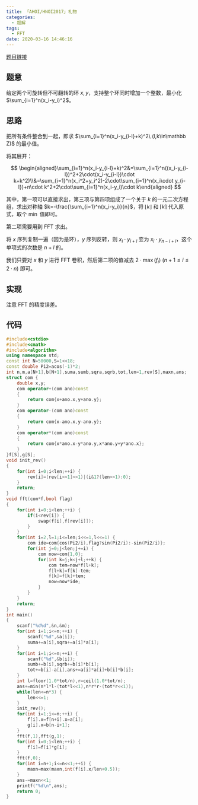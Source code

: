 ```yaml
---
title: 「AHOI/HNOI2017」礼物
categories:
  - 题解
tags:
  - FFT
date: 2020-03-16 14:46:16
---
```


[题目链接](https://loj.ac/problem/2020)

## 题意

给定两个可旋转但不可翻转的环 $x,y$，支持整个环同时增加一个整数，最小化 $\sum_{i=1}^n(x_i-y_i)^2$。

<!-- more -->

## 思路

把所有条件整合到一起，即求 $\sum_{i=1}^n(x_i-y_{i-l}+k)^2\ (l,k\in\mathbb Z)$ 的最小值。

将其展开：

$$
\begin{aligned}\sum_{i=1}^n(x_i-y_{i-l}+k)^2&=\sum_{i=1}^n((x_i-y_{i-l})^2+2\cdot(x_i-y_{i-l})\cdot k+k^2)\\&=\sum_{i=1}^n(x_i^2+y_i^2)-2\cdot\sum_{i=1}^n(x_i\cdot y_{i-l})+n\cdot k^2+2\cdot\sum_{i=1}^n(x_i-y_i)\cdot k\end{aligned}
$$

其中，第一项可以直接求出，第三项与第四项组成了一个关于 $k$ 的一元二次方程组，求出对称轴 $k=-\frac{\sum_{i=1}^n(x_i-y_i)}{n}$，将 $\lfloor k\rfloor$ 和 $\lceil k\rceil$ 代入原式，取个 $\min$ 值即可。

第二项需要用到 FFT 求出。

将 $x$ 序列复制一遍（因为是环），$y$ 序列反转，则 $x_i\cdot y_{i+l}$ 变为 $x_i\cdot y_{n-i+l}$，这个单项式的次数是 $n+l$ 的。

我们只要对 $x$ 和 $y$ 进行 FFT 卷积，然后第二项的值减去 $2\cdot\max(f_i)\ (n+1\leq i\leq2\cdot n)$ 即可。

## 实现

注意 FFT 的精度误差。

## 代码

```cpp
#include<cstdio>
#include<cmath>
#include<algorithm>
using namespace std;
const int N=50000,S=1<<18;
const double Pi2=acos(-1)*2;
int n,m,a[N+1],b[N+1],suma,sumb,sqra,sqrb,tot,len=1,rev[S],maxn,ans;
struct com {
    double x,y;
    com operator+(com ano)const
    {
        return com{x+ano.x,y+ano.y};
    }
    com operator-(com ano)const
    {
        return com{x-ano.x,y-ano.y};
    }
    com operator*(com ano)const
    {
        return com{x*ano.x-y*ano.y,x*ano.y+y*ano.x};
    }
}f[S],g[S];
void init_rev()
{
    for(int i=0;i<len;++i) {
        rev[i]=(rev[i>>1]>>1)|(i&1?(len>>1):0);
    }
    return;
}
void fft(com*f,bool flag)
{
    for(int i=0;i<len;++i) {
        if(i<rev[i]) {
            swap(f[i],f[rev[i]]);
        }
    }
    for(int i=2,l=1;i<=len;i<<=1,l<<=1) {
        com ide=com{cos(Pi2/i),flag?sin(Pi2/i):-sin(Pi2/i)};
        for(int j=0;j<len;j+=i) {
            com now=com{1,0};
            for(int k=j;k<j+l;++k) {
                com tem=now*f[l+k];
                f[l+k]=f[k]-tem;
                f[k]=f[k]+tem;
                now=now*ide;
            }
        }
    }
    return;
}
int main()
{
    scanf("%d%d",&n,&m);
    for(int i=1;i<=n;++i) {
        scanf("%d",&a[i]);
        suma+=a[i],sqra+=a[i]*a[i];
    }
    for(int i=1;i<=n;++i) {
        scanf("%d",&b[i]);
        sumb+=b[i],sqrb+=b[i]*b[i];
        tot+=b[i]-a[i],ans+=a[i]*a[i]+b[i]*b[i];
    }
    int l=floor(1.0*tot/n),r=ceil(1.0*tot/n);
    ans+=min(n*l*l-(tot*l<<1),n*r*r-(tot*r<<1));
    while(len<=n*3) {
        len<<=1;
    }
    init_rev();
    for(int i=1;i<=n;++i) {
        f[i].x=f[n+i].x=a[i];
        g[i].x=b[n-i+1];
    }
    fft(f,1),fft(g,1);
    for(int i=0;i<len;++i) {
        f[i]=f[i]*g[i];
    }
    fft(f,0);
    for(int i=n+1;i<=n<<1;++i) {
        maxn=max(maxn,int(f[i].x/len+0.5));
    }
    ans-=maxn<<1;
    printf("%d\n",ans);
    return 0;
}
```
